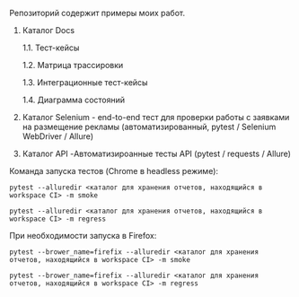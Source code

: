 Репозиторий содержит примеры моих работ.

1. Каталог Docs

    1.1. Тест-кейсы
	
    1.2. Матрица трассировки
	
    1.3. Интеграционные тест-кейсы
	
	1.4. Диаграмма состояний

2. Каталог Selenium - end-to-end тест для проверки работы с заявками на размещение рекламы (автоматизированный, pytest / Selenium WebDriver / Allure)

3. Каталог API -Автоматизироанные тесты API (pytest / requests / Allure)

Команда запуска тестов (Chrome в headless режиме): 

	pytest --alluredir <каталог для хранения отчетов, находящийся в workspace CI> -m smoke

	pytest --alluredir <каталог для хранения отчетов, находящийся в workspace CI> -m regress

При необходимости запуска в Firefox:

	pytest --brower_name=firefix --alluredir <каталог для хранения отчетов, находящийся в workspace CI> -m smoke

	pytest --brower_name=firefix --alluredir <каталог для хранения отчетов, находящийся в workspace CI> -m regress
